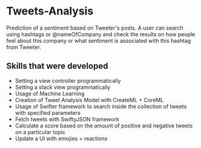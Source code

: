 # Tweets-Analysis

Prediction of a sentiment based on Tweeter's posts.
A user can search using hashtags or @nameOfCompany and check the results on how people feel about this company 
or what sentiment is associated with this hashtag from Tweeter.

## Skills that were developed 
* Setting a view controller programmatically
* Setting a stack view programmatically
* Usage of Machine Learning
* Creation of Tweet Analysis Model with CreateML + CoreML 
* Usage of Swifter framework to search inside the collection of tweets with specified parameters
* Fetch tweets with SwiftyJSON framework 
* Calculate a score based on the amount of positive and negative tweets on a particular topic 
* Update a UI with emojies = reactions 
